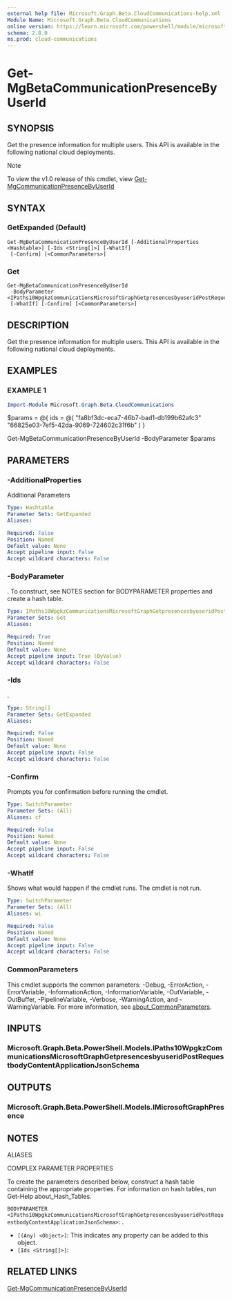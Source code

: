 ```yaml
---
external help file: Microsoft.Graph.Beta.CloudCommunications-help.xml
Module Name: Microsoft.Graph.Beta.CloudCommunications
online version: https://learn.microsoft.com/powershell/module/microsoft.graph.beta.cloudcommunications/get-mgbetacommunicationpresencebyuserid
schema: 2.0.0
ms.prod: cloud-communications
---
```


# Get-MgBetaCommunicationPresenceByUserId

## SYNOPSIS
Get the presence information for multiple users.
This API is available in the following national cloud deployments.

> [!NOTE]
> To view the v1.0 release of this cmdlet, view [Get-MgCommunicationPresenceByUserId](/powershell/module/Microsoft.Graph.CloudCommunications/Get-MgCommunicationPresenceByUserId?view=graph-powershell-1.0)

## SYNTAX

### GetExpanded (Default)
```
Get-MgBetaCommunicationPresenceByUserId [-AdditionalProperties <Hashtable>] [-Ids <String[]>] [-WhatIf]
 [-Confirm] [<CommonParameters>]
```

### Get
```
Get-MgBetaCommunicationPresenceByUserId
 -BodyParameter <IPaths10WpgkzCommunicationsMicrosoftGraphGetpresencesbyuseridPostRequestbodyContentApplicationJsonSchema>
 [-WhatIf] [-Confirm] [<CommonParameters>]
```

## DESCRIPTION
Get the presence information for multiple users.
This API is available in the following national cloud deployments.

## EXAMPLES

### EXAMPLE 1
```powershell
Import-Module Microsoft.Graph.Beta.CloudCommunications
```

$params = @{
	ids = @(
		"fa8bf3dc-eca7-46b7-bad1-db199b62afc3"
		"66825e03-7ef5-42da-9069-724602c31f6b"
	)
}

Get-MgBetaCommunicationPresenceByUserId -BodyParameter $params

## PARAMETERS

### -AdditionalProperties
Additional Parameters

```yaml
Type: Hashtable
Parameter Sets: GetExpanded
Aliases:

Required: False
Position: Named
Default value: None
Accept pipeline input: False
Accept wildcard characters: False
```

### -BodyParameter
.
To construct, see NOTES section for BODYPARAMETER properties and create a hash table.

```yaml
Type: IPaths10WpgkzCommunicationsMicrosoftGraphGetpresencesbyuseridPostRequestbodyContentApplicationJsonSchema
Parameter Sets: Get
Aliases:

Required: True
Position: Named
Default value: None
Accept pipeline input: True (ByValue)
Accept wildcard characters: False
```

### -Ids
.

```yaml
Type: String[]
Parameter Sets: GetExpanded
Aliases:

Required: False
Position: Named
Default value: None
Accept pipeline input: False
Accept wildcard characters: False
```

### -Confirm
Prompts you for confirmation before running the cmdlet.

```yaml
Type: SwitchParameter
Parameter Sets: (All)
Aliases: cf

Required: False
Position: Named
Default value: None
Accept pipeline input: False
Accept wildcard characters: False
```

### -WhatIf
Shows what would happen if the cmdlet runs.
The cmdlet is not run.

```yaml
Type: SwitchParameter
Parameter Sets: (All)
Aliases: wi

Required: False
Position: Named
Default value: None
Accept pipeline input: False
Accept wildcard characters: False
```

### CommonParameters
This cmdlet supports the common parameters: -Debug, -ErrorAction, -ErrorVariable, -InformationAction, -InformationVariable, -OutVariable, -OutBuffer, -PipelineVariable, -Verbose, -WarningAction, and -WarningVariable. For more information, see [about_CommonParameters](http://go.microsoft.com/fwlink/?LinkID=113216).

## INPUTS

### Microsoft.Graph.Beta.PowerShell.Models.IPaths10WpgkzCommunicationsMicrosoftGraphGetpresencesbyuseridPostRequestbodyContentApplicationJsonSchema
## OUTPUTS

### Microsoft.Graph.Beta.PowerShell.Models.IMicrosoftGraphPresence
## NOTES

ALIASES

COMPLEX PARAMETER PROPERTIES

To create the parameters described below, construct a hash table containing the appropriate properties. For information on hash tables, run Get-Help about_Hash_Tables.


`BODYPARAMETER <IPaths10WpgkzCommunicationsMicrosoftGraphGetpresencesbyuseridPostRequestbodyContentApplicationJsonSchema>`: .
  - `[(Any) <Object>]`: This indicates any property can be added to this object.
  - `[Ids <String[]>]`: 

## RELATED LINKS
[Get-MgCommunicationPresenceByUserId](/powershell/module/Microsoft.Graph.CloudCommunications/Get-MgCommunicationPresenceByUserId?view=graph-powershell-1.0)
